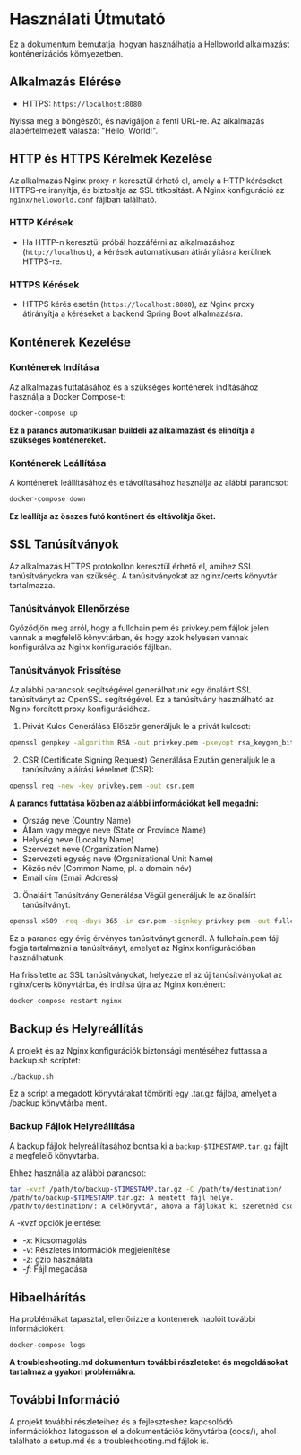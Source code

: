 # Használati Útmutató

Ez a dokumentum bemutatja, hogyan használhatja a Helloworld alkalmazást konténerizációs környezetben.

## Alkalmazás Elérése

- HTTPS: `https://localhost:8080`

Nyissa meg a böngészőt, és navigáljon a fenti URL-re. Az alkalmazás alapértelmezett válasza: "Hello, World!".

## HTTP és HTTPS Kérelmek Kezelése

Az alkalmazás Nginx proxy-n keresztül érhető el, amely a HTTP kéréseket HTTPS-re irányítja, és biztosítja az SSL titkosítást. A Nginx konfiguráció az `nginx/helloworld.conf` fájlban található.

### HTTP Kérések

- Ha HTTP-n keresztül próbál hozzáférni az alkalmazáshoz (`http://localhost`), a kérések automatikusan átirányításra kerülnek HTTPS-re.

### HTTPS Kérések

- HTTPS kérés esetén (`https://localhost:8080`), az Nginx proxy átirányítja a kéréseket a backend Spring Boot alkalmazásra.

## Konténerek Kezelése

### Konténerek Indítása

Az alkalmazás futtatásához és a szükséges konténerek indításához használja a Docker Compose-t:
```bash
docker-compose up
```
**Ez a parancs automatikusan buildeli az alkalmazást és elindítja a szükséges konténereket.**

### Konténerek Leállítása

A konténerek leállításához és eltávolításához használja az alábbi parancsot:
```bash
docker-compose down
```
**Ez leállítja az összes futó konténert és eltávolítja őket.**

## SSL Tanúsítványok
Az alkalmazás HTTPS protokollon keresztül érhető el, amihez SSL tanúsítványokra van szükség. A tanúsítványokat az nginx/certs könyvtár tartalmazza.

### Tanúsítványok Ellenőrzése
Győződjön meg arról, hogy a fullchain.pem és privkey.pem fájlok jelen vannak a megfelelő könyvtárban, és hogy azok helyesen vannak konfigurálva az Nginx konfigurációs fájlban.

### Tanúsítványok Frissítése

Az alábbi parancsok segítségével generálhatunk egy önaláírt SSL tanúsítványt az OpenSSL segítségével. Ez a tanúsítvány használható az Nginx fordított proxy konfigurációhoz.

1. Privát Kulcs Generálása
Először generáljuk le a privát kulcsot:
```bash
openssl genpkey -algorithm RSA -out privkey.pem -pkeyopt rsa_keygen_bits:2048
```

2. CSR (Certificate Signing Request) Generálása
Ezután generáljuk le a tanúsítvány aláírási kérelmet (CSR):
```bash
openssl req -new -key privkey.pem -out csr.pem
```

**A parancs futtatása közben az alábbi információkat kell megadni:**
- Ország neve (Country Name)
- Állam vagy megye neve (State or Province Name)
- Helység neve (Locality Name)
- Szervezet neve (Organization Name)
- Szervezeti egység neve (Organizational Unit Name)
- Közös név (Common Name, pl. a domain név)
- Email cím (Email Address)

3. Önaláírt Tanúsítvány Generálása
Végül generáljuk le az önaláírt tanúsítványt:
```bash
openssl x509 -req -days 365 -in csr.pem -signkey privkey.pem -out fullchain.pem
```

Ez a parancs egy évig érvényes tanúsítványt generál. A fullchain.pem fájl fogja tartalmazni a tanúsítványt, amelyet az Nginx konfigurációban használhatunk.

Ha frissítette az SSL tanúsítványokat, helyezze el az új tanúsítványokat az nginx/certs könyvtárba, és indítsa újra az Nginx konténert:
```bash
docker-compose restart nginx
```

## Backup és Helyreállítás
A projekt és az Nginx konfigurációk biztonsági mentéséhez futtassa a backup.sh scriptet:

```bash
./backup.sh
```
Ez a script a megadott könyvtárakat tömöríti egy .tar.gz fájlba, amelyet a /backup könyvtárba ment.

### Backup Fájlok Helyreállítása
A backup fájlok helyreállításához bontsa ki a `backup-$TIMESTAMP.tar.gz` fájlt a megfelelő könyvtárba.

Ehhez használja az alábbi parancsot:

```bash
tar -xvzf /path/to/backup-$TIMESTAMP.tar.gz -C /path/to/destination/
/path/to/backup-$TIMESTAMP.tar.gz: A mentett fájl helye.
/path/to/destination/: A célkönyvtár, ahova a fájlokat ki szeretnéd csomagolni.
```

A -xvzf opciók jelentése:

- *-x*: Kicsomagolás
- *-v*: Részletes információk megjelenítése
- *-z*: gzip használata
- *-f*: Fájl megadása

## Hibaelhárítás
Ha problémákat tapasztal, ellenőrizze a konténerek naplóit további információkért:
```bash
docker-compose logs
```
**A troubleshooting.md dokumentum további részleteket és megoldásokat tartalmaz a gyakori problémákra.**

## További Információ
A projekt további részleteihez és a fejlesztéshez kapcsolódó információkhoz látogasson el a dokumentációs könyvtárba (docs/), ahol található a setup.md és a troubleshooting.md fájlok is.
